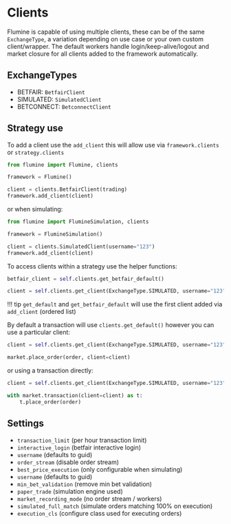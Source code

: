 # Clients

Flumine is capable of using multiple clients, these can be of the same `ExchangeType`, a variation depending on use case or your own custom client/wrapper. The default workers handle login/keep-alive/logout and market closure for all clients added to the framework automatically.

## ExchangeTypes

- BETFAIR: `BetfairClient`
- SIMULATED: `SimulatedClient`
- BETCONNECT: `BetconnectClient`

## Strategy use

To add a client use the `add_client` this will allow use via `framework.clients` or `strategy.clients`

```python
from flumine import Flumine, clients

framework = Flumine()

client = clients.BetfairClient(trading)
framework.add_client(client)
```

or when simulating:

```python
from flumine import FlumineSimulation, clients

framework = FlumineSimulation()

client = clients.SimulatedClient(username="123")
framework.add_client(client)
```

To access clients within a strategy use the helper functions:

```python
betfair_client = self.clients.get_betfair_default()

client = self.clients.get_client(ExchangeType.SIMULATED, username="123")
```

!!! tip
    `get_default` and `get_betfair_default` will use the first client added via `add_client` (ordered list)

By default a transaction will use `clients.get_default()` however you can use a particular client:

```python
client = self.clients.get_client(ExchangeType.SIMULATED, username="123")

market.place_order(order, client=client)
```

or using a transaction directly:

```python
client = self.clients.get_client(ExchangeType.SIMULATED, username="123")

with market.transaction(client=client) as t:
    t.place_order(order)
```

## Settings

- `transaction_limit` (per hour transaction limit)
- `interactive_login` (betfair interactive login)
- `username` (defaults to guid)
- `order_stream` (disable order stream)
- `best_price_execution` (only configurable when simulating)
- `username` (defaults to guid)
- `min_bet_validation` (remove min bet validation)
- `paper_trade` (simulation engine used)
- `market_recording_mode` (no order stream / workers)
- `simulated_full_match` (simulate orders matching 100% on execution)
- `execution_cls` (configure class used for executing orders)